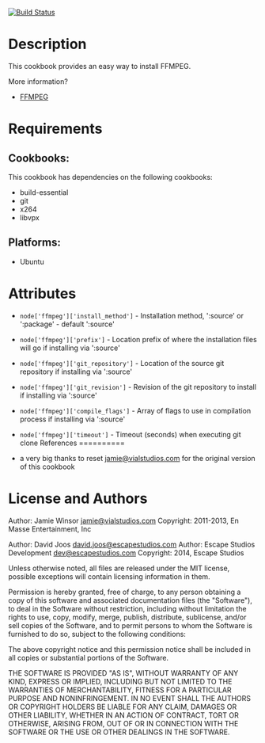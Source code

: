 [![Build Status](https://secure.travis-ci.org/escapestudios-cookbooks/ffmpeg.png)](http://travis-ci.org/escapestudios-cookbooks/ffmpeg)

Description
===========

This cookbook provides an easy way to install FFMPEG.

More information?
* [FFMPEG](http://www.ffmpeg.org/)

Requirements
============

## Cookbooks:

This cookbook has dependencies on the following cookbooks:

* build-essential
* git
* x264
* libvpx

## Platforms:

* Ubuntu

Attributes
==========

* `node['ffmpeg']['install_method']` - Installation method, ':source' or ':package' - default ':source'
* `node['ffmpeg']['prefix']` - Location prefix of where the installation files will go if installing via ':source'
* `node['ffmpeg']['git_repository']` - Location of the source git repository if installing via ':source'
* `node['ffmpeg']['git_revision']` - Revision of the git repository to install if installing via ':source'
* `node['ffmpeg']['compile_flags']` - Array of flags to use in compilation process if installing via ':source'
* `node['ffmpeg']['timeout']` - Timeout (seconds) when executing git clone
References
==========

* a very big thanks to reset <jamie@vialstudios.com> for the original version of this cookbook

License and Authors
===================

Author: Jamie Winsor <jamie@vialstudios.com>
Copyright: 2011-2013, En Masse Entertainment, Inc

Author: David Joos <david.joos@escapestudios.com>
Author: Escape Studios Development <dev@escapestudios.com>
Copyright: 2014, Escape Studios

Unless otherwise noted, all files are released under the MIT license,
possible exceptions will contain licensing information in them.

Permission is hereby granted, free of charge, to any person obtaining a copy
of this software and associated documentation files (the "Software"), to deal
in the Software without restriction, including without limitation the rights
to use, copy, modify, merge, publish, distribute, sublicense, and/or sell
copies of the Software, and to permit persons to whom the Software is
furnished to do so, subject to the following conditions:

The above copyright notice and this permission notice shall be included in
all copies or substantial portions of the Software.

THE SOFTWARE IS PROVIDED "AS IS", WITHOUT WARRANTY OF ANY KIND, EXPRESS OR
IMPLIED, INCLUDING BUT NOT LIMITED TO THE WARRANTIES OF MERCHANTABILITY,
FITNESS FOR A PARTICULAR PURPOSE AND NONINFRINGEMENT. IN NO EVENT SHALL THE
AUTHORS OR COPYRIGHT HOLDERS BE LIABLE FOR ANY CLAIM, DAMAGES OR OTHER
LIABILITY, WHETHER IN AN ACTION OF CONTRACT, TORT OR OTHERWISE, ARISING FROM,
OUT OF OR IN CONNECTION WITH THE SOFTWARE OR THE USE OR OTHER DEALINGS IN
THE SOFTWARE.